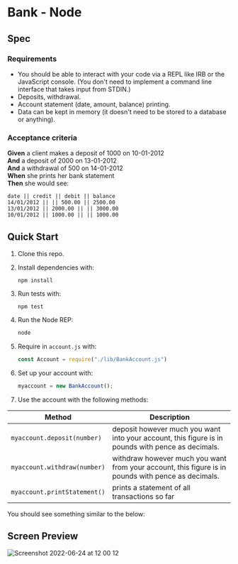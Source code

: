 # Bank - Node

## Spec

### Requirements

- You should be able to interact with your code via a REPL like IRB or the JavaScript console. (You don't need to implement a command line interface that takes input from STDIN.)
- Deposits, withdrawal.
- Account statement (date, amount, balance) printing.
- Data can be kept in memory (it doesn't need to be stored to a database or anything).

### Acceptance criteria

**Given** a client makes a deposit of 1000 on 10-01-2012  
**And** a deposit of 2000 on 13-01-2012  
**And** a withdrawal of 500 on 14-01-2012  
**When** she prints her bank statement  
**Then** she would see:

```irb
date || credit || debit || balance
14/01/2012 || || 500.00 || 2500.00
13/01/2012 || 2000.00 || || 3000.00
10/01/2012 || 1000.00 || || 1000.00
```

## Quick Start

1. Clone this repo.

2. Install dependencies with:

   ```shell
   npm install
   ```

3. Run tests with:

   ```shell
   npm test
   ```

4. Run the Node REP:

   ```js
   node
   ```

5. Require in `account.js` with:

   ```js
   const Account = require("./lib/BankAccount.js")
   ```

6. Set up your account with:

   ```js
   myaccount = new BankAccount();
   ```

7. Use the account with the following methods:

| Method                     | Description                                                                                        |
| -------------------------- | -------------------------------------------------------------------------------------------------- |
| `myaccount.deposit(number)`  | deposit however much you want into your account, this figure is in pounds with pence as decimals.  |
| `myaccount.withdraw(number)` | withdraw however much you want from your account, this figure is in pounds with pence as decimals. |
| `myaccount.printStatement()` | prints a statement of all transactions so far                                                      |

You should see something similar to the below:

## Screen Preview

![Screenshot 2022-06-24 at 12 00 12](https://user-images.githubusercontent.com/100790478/175537156-ca70b807-e6fe-4f53-98ef-227b95e01d38.png)


